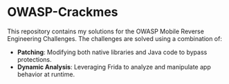 # OWASP-Crackmes
This repository contains my solutions for the OWASP Mobile Reverse Engineering Challenges. The challenges are solved using a combination of:

- **Patching**: Modifying both native libraries and Java code to bypass protections.
- **Dynamic Analysis**: Leveraging Frida to analyze and manipulate app behavior at runtime.
